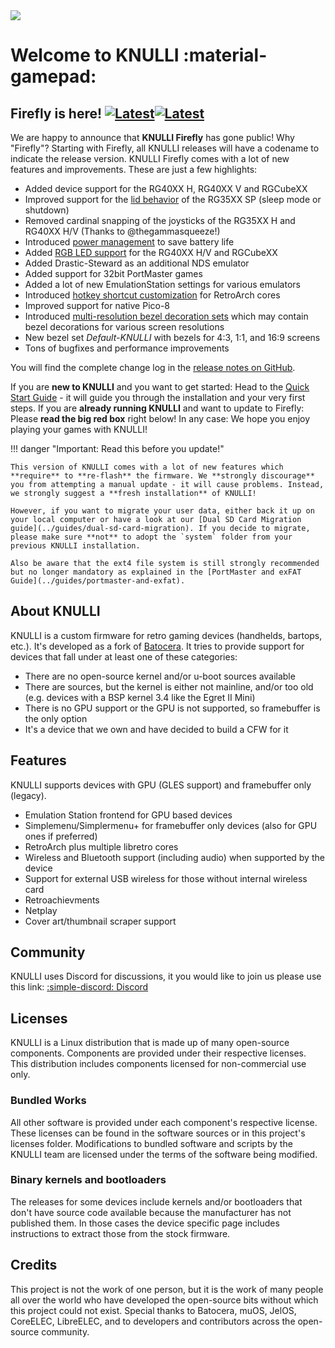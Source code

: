 <div class="preview-container">
  <img class="off-glb" src="/_inc/images/knulli-header-firefly.png"/>
</div>

# Welcome to KNULLI :material-gamepad:

## Firefly is here! [![Latest](https://img.shields.io/github/release/knulli-cfw/distribution.svg?labelColor=111111&color=5998FF&label=Latest&style=flat#only-light)](https://github.com/knulli-cfw/distribution/releases/latest)[![Latest](https://img.shields.io/github/release/knulli-cfw/distribution.svg?labelColor=dddddd&color=5998FF&label=Latest&style=flat#only-dark)](https://github.com/knulli-cfw/distribution/releases/latest)

We are happy to announce that **KNULLI Firefly** has gone public! Why "Firefly"? Starting with Firefly, all KNULLI releases will have a codename to indicate the release version. KNULLI Firefly comes with a lot of new features and improvements. These are just a few highlights:

* Added device support for the RG40XX H, RG40XX V and RGCubeXX
* Improved support for the [lid behavior](../configure/power-management) of the RG35XX SP (sleep mode or shutdown)
* Removed cardinal snapping of the joysticks of the RG35XX H and RG40XX H/V (Thanks to @thegammasqueeze!)
* Introduced [power management](../configure/power-management) to save battery life
* Added [RGB LED support](../configure/rgb-leds) for the RG40XX H/V and RGCubeXX
* Added Drastic-Steward as an additional NDS emulator
* Added support for 32bit PortMaster games
* Added a lot of new EmulationStation settings for various emulators
* Introduced [hotkey shortcut customization](../configure/retroarch/custom-hotkey-shortcuts) for RetroArch cores
* Improved support for native Pico-8
* Introduced [multi-resolution bezel decoration sets](../configure/customization/bezel-decorations) which may contain bezel decorations for various screen resolutions
* New bezel set *Default-KNULLI* with bezels for 4:3, 1:1, and 16:9 screens
* Tons of bugfixes and performance improvements

You will find the complete change log in the [release notes on GitHub](https://github.com/knulli-cfw/distribution/releases/latest).

If you are **new to KNULLI** and you want to get started: Head to the [Quick Start Guide](../play/quick-start) - it will guide you through the installation and your very first steps. If you are **already running KNULLI** and want to update to Firefly: Please **read the big red box** right below! In any case: We hope you enjoy playing your games with KNULLI!

!!! danger "Important: Read this before you update!"

    This version of KNULLI comes with a lot of new features which **require** to **re-flash** the firmware. We **strongly discourage** you from attempting a manual update - it will cause problems. Instead, we strongly suggest a **fresh installation** of KNULLI!

    However, if you want to migrate your user data, either back it up on your local computer or have a look at our [Dual SD Card Migration guide](../guides/dual-sd-card-migration). If you decide to migrate, please make sure **not** to adopt the `system` folder from your previous KNULLI installation.

    Also be aware that the ext4 file system is still strongly recommended but no longer mandatory as explained in the [PortMaster and exFAT Guide](../guides/portmaster-and-exfat).

## About KNULLI

KNULLI is a custom firmware for retro gaming devices (handhelds, bartops, etc.). It's developed as a fork of [Batocera](https://batocera.org). It tries to provide support for devices that fall under at least one of these categories:

* There are no open-source kernel and/or u-boot sources available
* There are sources, but the kernel is either not mainline, and/or too old (e.g. devices with a BSP kernel 3.4 like the Egret II Mini)
* There is no GPU support or the GPU is not supported, so framebuffer is the only option
* It's a device that we own and have decided to build a CFW for it

## Features

KNULLI supports devices with GPU (GLES support) and framebuffer only (legacy).

* Emulation Station frontend for GPU based devices
* Simplemenu/Simplermenu+ for framebuffer only devices (also for GPU ones if preferred)
* RetroArch plus multiple libretro cores
* Wireless and Bluetooth support (including audio) when supported by the device
* Support for external USB wireless for those without internal wireless card
* Retroachievments
* Netplay
* Cover art/thumbnail scraper support

## Community

KNULLI uses Discord for discussions, it you would like to join us please use this link: [:simple-discord: Discord](https://discord.gg/HXPS3DAeeB)

## Licenses

KNULLI is a Linux distribution that is made up of many open-source components.  Components are provided under their respective licenses.  This distribution includes components licensed for non-commercial use only.

### Bundled Works
All other software is provided under each component's respective license.  These licenses can be found in the software sources or in this project's licenses folder.  Modifications to bundled software and scripts by the KNULLI team are licensed under the terms of the software being modified.

### Binary kernels and bootloaders

The releases for some devices include kernels and/or bootloaders that don't have source code available because the manufacturer has not published them. In those cases the device specific page includes instructions to extract those from the stock firmware.

## Credits

This project is not the work of one person, but it is the work of many people all over the world who have developed the open-source bits without which this project could not exist.  Special thanks to Batocera, muOS, JelOS, CoreELEC, LibreELEC, and to developers and contributors across the open-source community.
